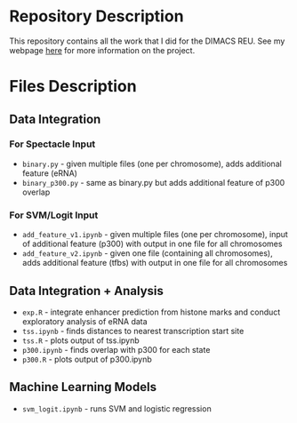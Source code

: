 # Repository Description
This repository contains all the work that I did for the DIMACS REU. See my webpage [here](http://reu.dimacs.rutgers.edu/~albertk/) for more information on the project.

# Files Description

## Data Integration
### For Spectacle Input
- `binary.py` - given multiple files (one per chromosome), adds additional feature (eRNA) 
- `binary_p300.py` - same as binary.py but adds additional feature of p300 overlap

### For SVM/Logit Input
- `add_feature_v1.ipynb` - given multiple files (one per chromosome), input of additional feature (p300) with output in one file for all chromosomes
- `add_feature_v2.ipynb` - given one file (containing all chromosomes), adds additional feature (tfbs) with output in one file for all chromosomes

## Data Integration + Analysis 
- `exp.R` - integrate enhancer prediction from histone marks and conduct exploratory analysis of eRNA data
- `tss.ipynb` - finds distances to nearest transcription start site
- `tss.R` - plots output of tss.ipynb
- `p300.ipynb` - finds overlap with p300 for each state
- `p300.R` - plots output of p300.ipynb


## Machine Learning Models
- `svm_logit.ipynb` - runs SVM and logistic regression 